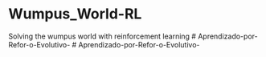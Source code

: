 # Wumpus_World-RL
Solving the wumpus world with reinforcement learning
#   A p r e n d i z a d o - p o r - R e f o r - o - E v o l u t i v o -  
 #   A p r e n d i z a d o - p o r - R e f o r - o - E v o l u t i v o -  
 